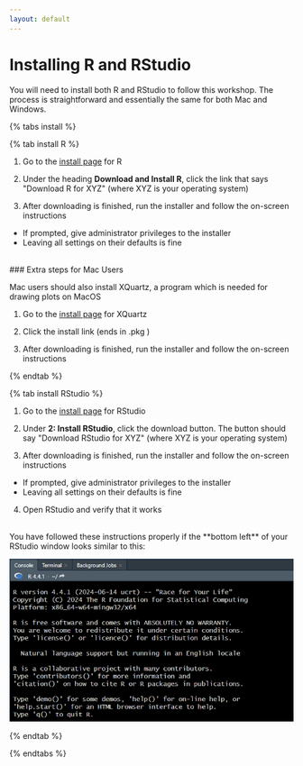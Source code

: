 ```yaml
---
layout: default
---
```


# Installing R and RStudio
You will need to install both R and RStudio to follow this workshop. The process is straightforward
and essentially the same for both Mac and Windows.

{% tabs install %}

{% tab install R %}

1. Go to the [install page](https://cran.rstudio.com/) for R

2. Under the heading **Download and Install R**, click the link that says "Download R for XYZ" (where XYZ is your operating system)

3. After downloading is finished, run the installer and follow the on-screen instructions
- If prompted, give administrator privileges to the installer 
- Leaving all settings on their defaults is fine

<br>
### Extra steps for Mac Users

Mac users should also install XQuartz, a program which is needed for drawing plots on MacOS

1. Go to the [install page](https://www.xquartz.org/) for XQuartz

2. Click the install link (ends in .pkg )

3. After downloading is finished, run the installer and follow the on-screen instructions

{% endtab %}

{% tab install RStudio %}

1. Go to the [install page](https://posit.co/download/rstudio-desktop/) for RStudio

2. Under **2: Install RStudio**, click the download button. The button should say "Download RStudio for XYZ" (where XYZ is your operating system)

3. After downloading is finished, run the installer and follow the on-screen instructions
- If prompted, give administrator privileges to the installer
- Leaving all settings on their defaults is fine

4. Open RStudio and verify that it works

<br>
You have followed these instructions properly if the **bottom left** of your RStudio window looks similar to this:

![verify install](https://raw.githubusercontent.com/tim9800/r_workshop_2024/master/img/install.png)

{% endtab %}

{% endtabs %}
